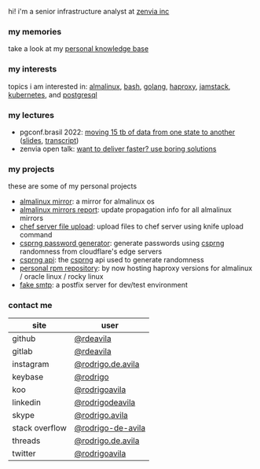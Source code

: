 hi! i'm a senior infrastructure analyst at [zenvia inc](https://www.zenvia.com)

### my memories

take a look at my [personal knowledge base](https://docs.rda.run)

### my interests

topics i am interested in: [almalinux](https://github.com/topics/almalinux),
[bash](https://github.com/topics/bash),
[golang](https://github.com/topics/go),
[haproxy](https://github.com/topics/haproxy),
[jamstack](https://github.com/topics/jamstack),
[kubernetes](https://github.com/topics/kubernetes), and
[postgresql](https://github.com/topics/postgresql)

### my lectures

* pgconf.brasil 2022: [moving 15 tb of data from one state to
  another](https://l.rda.run/pgconf-brasil-2022-video)
  ([slides](https://l.rda.run/pgconf-brasil-2022-slides),
  [transcript](https://l.rda.run/pgconf-brasil-2022-transcript))
* zenvia open talk: [want to deliver faster? use boring
  solutions](https://l.rda.run/use-boring-solutions-slides)

### my projects

these are some of my personal projects

* [almalinux mirror](https://mirrors.rda.run): a mirror for almalinux os
* [almalinux mirrors report](https://mirrors-report.rda.run): update propagation info for all almalinux mirrors
* [chef server file upload](https://github.com/rdeavila/chef-server-file-upload): 
  upload files to chef server using knife upload command
* [csprng password generator](https://chrome.google.com/webstore/detail/csprng-password-generator/deahmndfficmofchljfigkikokaameag): 
  generate passwords using [csprng](https://en.wikipedia.org/wiki/Cryptographically_secure_pseudorandom_number_generator) randomness from cloudflare's edge servers
* [csprng api](https://csprng.rda.run): the [csprng](https://en.wikipedia.org/wiki/Cryptographically_secure_pseudorandom_number_generator) api used to generate randomness
* [personal rpm repository](https://repo.rda.run): by now hosting haproxy
  versions for almalinux / oracle linux / rocky linux
* [fake smtp](https://github.com/rdeavila/fake-smtp): a postfix server for dev/test environment

### contact me

| site           | user                                                              |
| -------------- | ----------------------------------------------------------------- |
| github         | [@rdeavila](https://github.com/rdeavila)                          |
| gitlab         | [@rdeavila](https://gitlab.com/rdeavila)                          |
| instagram      | [@rodrigo.de.avila](https://instagram.com/rodrigo.de.avila)       |
| keybase        | [@rodrigo](https://keybase.io/rodrigo)                            |
| koo            | [@rodrigoavila](https://www.kooapp.com/profile/RodrigoAvila)      |
| linkedin       | [@rodrigodeavila](https://www.linkedin.com/in/rodrigodeavila)     |
| skype          | [@rodrigo.avila](skype:rodrigo.avila)                             |
| stack overflow | [@rodrigo-de-avila](https://stackoverflow.com/users/2788008/rodrigo-de-avila) |
| threads        | [@rodrigo.de.avila](https://www.threads.net/@rodrigo.de.avila)    |
| twitter        | [@rodrigoavila](https://twitter.com/RodrigoAvila)                 |
